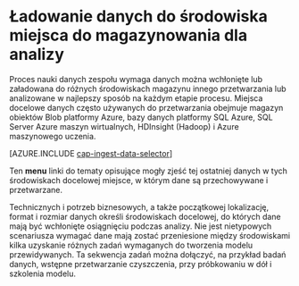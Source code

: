 <properties 
    pageTitle="Ładowanie danych do środowiska miejsca do magazynowania dla analizy | Microsoft Azure" 
    description="Przenoszenie danych do i z magazynem obiektów Blob Azure" 
    services="machine-learning,storage" 
    documentationCenter="" 
    authors="bradsev" 
    manager="jhubbard" 
    editor="cgronlun" />

<tags 
    ms.service="machine-learning" 
    ms.workload="data-services" 
    ms.tgt_pltfrm="na" 
    ms.devlang="na" 
    ms.topic="article" 
    ms.date="09/19/2016" 
    ms.author="bradsev" />

# <a name="load-data-into-storage-environments-for-analytics"></a>Ładowanie danych do środowiska miejsca do magazynowania dla analizy

Proces nauki danych zespołu wymaga danych można wchłonięte lub załadowana do różnych środowiskach magazynu innego przetwarzania lub analizowane w najlepszy sposób na każdym etapie procesu. Miejsca docelowe danych często używanych do przetwarzania obejmuje magazyn obiektów Blob platformy Azure, bazy danych platformy SQL Azure, SQL Server Azure maszyn wirtualnych, HDInsight (Hadoop) i Azure maszynowego uczenia. 

[AZURE.INCLUDE [cap-ingest-data-selector](../../includes/cap-ingest-data-selector.md)]

Ten **menu** linki do tematy opisujące mogły zjeść tej ostatniej danych w tych środowiskach docelowej miejsce, w którym dane są przechowywane i przetwarzane.

Technicznych i potrzeb biznesowych, a także początkowej lokalizację, format i rozmiar danych określi środowiskach docelowej, do których dane mają być wchłonięte osiągnięciu podczas analizy. Nie jest nietypowych scenariusza wymagać dane mają zostać przeniesione między środowiskami kilka uzyskanie różnych zadań wymaganych do tworzenia modelu przewidywanych. Ta sekwencja zadań można dołączyć, na przykład badań danych, wstępne przetwarzanie czyszczenia, przy próbkowaniu w dół i szkolenia modelu.
